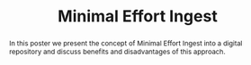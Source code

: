---
abstract: In this poster we present the concept of Minimal Effort Ingest into a digital
  repository and discuss benefits and disadvantages of this approach.
creators:
- Jurik, Bolette Ammitzbøll
- Blekinge, Asger Askov
- Christiansen, Kåre Fiedler
date: null
document_url: https://services.phaidra.univie.ac.at/api/object/o:429591/download
grand_parent: iPRES
institutions: []
keywords:
- digital preservation
- digital repositories
- minimal effort ingest
- ingest work ow
- quality assurance
- oais
landing_page_url: https://phaidra.univie.ac.at/o:429591
language: eng
layout: publication
license: CC BY 4.0 International
notes_url: null
parent: iPRES 2015
publication_type: poster
size: 109696
slides_url: null
source_name: iPRES
title: Minimal Effort Ingest
year: 2015
---